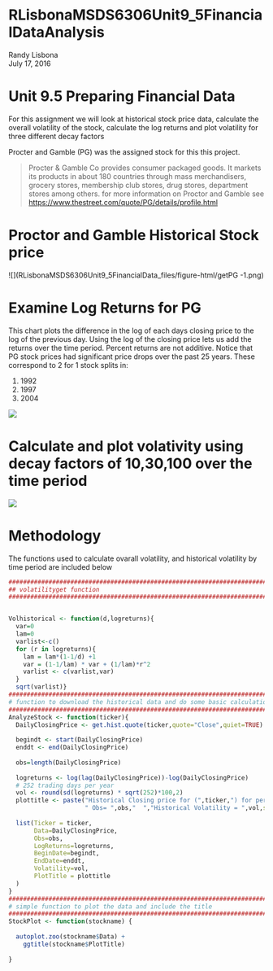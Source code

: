 # RLisbonaMSDS6306Unit9_5FinancialDataAnalysis
Randy Lisbona  
July 17, 2016  




# Unit 9.5 Preparing Financial Data

For this assignment we will look at historical stock price data, calculate the overall volatility of the stock, calculate the log returns and plot volatility for three different decay factors

Procter and Gamble (PG) was the assigned stock for this this project.

  >Procter & Gamble Co provides consumer packaged goods. It markets its products in about 180 countries through mass merchandisers, grocery stores, membership club stores, drug stores, department stores among others. for more information on Proctor and Gamble see <https://www.thestreet.com/quote/PG/details/profile.html>

# Proctor and Gamble Historical Stock price

![](RLisbonaMSDS6306Unit9_5FinancialData_files/figure-html/getPG -1.png)<!-- -->





# Examine Log Returns for PG

This chart plots the difference in the log of each days closing price to the log of the previous day. 
Using the log of the closing price lets us add the returns over the time period.  Percent returns are not additive.
Notice that PG stock prices had significant price drops over the past 25 years. These correspond to 2 for 1 stock splits in:

1. 1992
2. 1997
3. 2004
  
![](RLisbonaMSDS6306Unit9_5FinancialData_files/figure-html/logreturns-1.png)<!-- -->

# Calculate and plot volativity using decay factors of 10,30,100 over the time period

![](RLisbonaMSDS6306Unit9_5FinancialData_files/figure-html/plotVolativity-1.png)<!-- -->

# Methodology

The functions used to calculate ovarall volatility, and historical volatility by time period are included below





```r
#########################################################################
## volatilityget function
#########################################################################


Volhistorical <- function(d,logreturns){
  var=0
  lam=0
  varlist<-c()
  for (r in logreturns){
    lam = lam*(1-1/d) +1
    var = (1-1/lam) * var + (1/lam)*r^2
    varlist <- c(varlist,var)
  }
  sqrt(varlist)}
#########################################################################
# function to download the historical data and do some basic calculations
#########################################################################
AnalyzeStock <- function(ticker){
  DailyClosingPrice <- get.hist.quote(ticker,quote="Close",quiet=TRUE)  
  
  begindt <- start(DailyClosingPrice)
  enddt <- end(DailyClosingPrice)
  
  obs=length(DailyClosingPrice)
  
  logreturns <- log(lag(DailyClosingPrice))-log(DailyClosingPrice)
  # 252 trading days per year
  vol <- round(sd(logreturns) * sqrt(252)*100,2)
  plottitle <- paste("Historical Closing price for (",ticker,") for period ",begindt, " to ", enddt,"\n",
                     " Obs= ",obs,"  ","Historical Volatility = ",vol,sep="")
  
  list(Ticker = ticker,
       Data=DailyClosingPrice,
       Obs=obs,
       LogReturns=logreturns,
       BeginDate=begindt,
       EndDate=enddt,
       Volatility=vol,
       PlotTitle = plottitle
  )
}
#########################################################################
# simple function to plot the data and include the title
#########################################################################
StockPlot <- function(stockname) {
  
  autoplot.zoo(stockname$Data) + 
    ggtitle(stockname$PlotTitle) 
  
}
```
